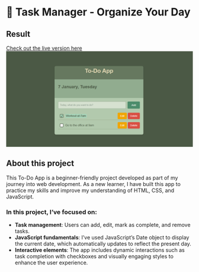 # 📝 Task Manager - Organize Your Day

## Result
[Check out the live version here](https://047hashim.github.io/my-todo-app/)
![Project Screenshot](./images/todo-screenshot.png)

## About this project

This To-Do App is a beginner-friendly project developed as part of my journey into web development. As a new learner, I have built this app to practice my skills and improve my understanding of HTML, CSS, and JavaScript.
### In this project, I’ve focused on:
- **Task management**: Users can add, edit, mark as complete, and remove tasks.
- **JavaScript fundamentals**: I’ve used JavaScript’s Date object to display the current date, which automatically updates to reflect the present day.
- **Interactive elements**: The app includes dynamic interactions such as task completion with checkboxes and visually engaging styles to enhance the user experience.

